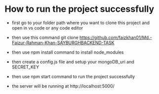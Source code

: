 # How to run the project successfully

- first go to your folder path where you want to clone this project and open in vs code or any code editor

- then use this command git clone https://github.com/faizkhan01/Md.-Faizur-Rahman-Khan-SAYBURGHBACKEND-TASK

- then use npm install command to install node_modules

- then create a config.js file and setup your mongoDB_uri and SECRET_KEY

- then use npm start command to run the project successfully

- the server will be running at http://localhost:5000/
